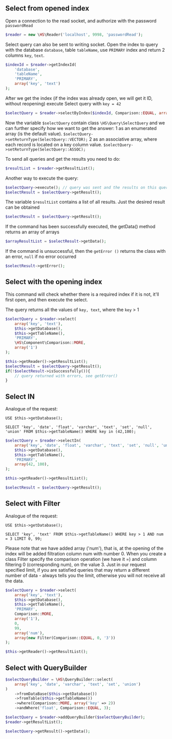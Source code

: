 Select from opened index
------------

Open a connection to the read socket, and authorize with the password `passwordRead`
```php
$reader = new \HS\Reader('localhost', 9998, 'passwordRead');
```

Select query can also be sent to writing socket.
Open the index to query with the database `database`, table `tableName`, use `PRIMARY` index and return 2 columns `key`, `text`.

```php
$indexId = $reader->getIndexId(
    'database',
    'tableName',
    'PRIMARY',
    array('key', 'text')
);
```

After we get the index (if the index was already open, we will get it ID, without reopening) execute Select query with `key = 42`

```php
$selectQuery = $reader->selectByIndex($indexId, Comparison::EQUAL, array(42));
```

Now the variable `$selectQuery` contain class `\HS\Query\SelectQuery` and we can further specify how we want to get the answer:
1 as an enumerated array (is the default value). `$selectQuery->setReturnType(SelectQuery::VECTOR);`
2 as an associative array, where each record is located on a key column value. `$selectQuery->setReturnType(SelectQuery::ASSOC);`

To send all queries and get the results you need to do:

```php
$resultList = $reader->getResultList();
```

Another way to execute the query:
```php
$selectQuery->execute(); // query was sent and the results on this query and all from the queue were parsed
$selectResult = $selectQuery->getResult();
```

The variable `$resultList` contains a list of all results.
Just the desired result can be obtained

```php
$selectResult = $selectQuery->getResult();
```

If the command has been successfully executed, the getData() method returns an array of arrays
```php
$arrayResultList = $selectResult->getData();
```

If the command is unsuccessful, then the `getError ()` returns the class with an error, `null` if no error occurred
```php
$selectResult->getError();
```

Select with the opening index
------------
This command will check whether there is a required index if it is not, it'll first open, and then execute the select.

The query returns all the values ​​of `key, text`, where the `key` > 1

```php
$selectQuery = $reader->select(
    array('key', 'text'),
    $this->getDatabase(),
    $this->getTableName(),
    'PRIMARY',
    \HS\Component\Comparison::MORE,
    array('1')
);

$this->getReader()->getResultList();
$selectResult = $selectQuery->getResult();
if(!$selectResult->isSuccessfully()){
    // query returned with errors, see getError()
}

```

Select IN
------------
Analogue of the request:

`USE $this->getDatabase();`

`SELECT 'key', 'date', 'float', 'varchar', 'text', 'set', 'null', 'union' FROM $this->getTableName() WHERE key in (42,100);`

```php
$selectQuery = $reader->selectIn(
    array('key', 'date', 'float', 'varchar', 'text', 'set', 'null', 'union'),
    $this->getDatabase(),
    $this->getTableName(),
    'PRIMARY',
    array(42, 100),
);

$this->getReader()->getResultList();

$selectResult = $selectQuery->getResult();
```

Select with Filter
------------
Analogue of the request:

`USE $this->getDatabase();`

`SELECT 'key', 'text' FROM $this->getTableName() WHERE key > 1 AND num = 3 LIMIT 0, 99;`

Please note that we have added array ('num'), that is, at the opening of the index will be added filtration column num with number 0.
When you create a class Filter specify the comparison operation (we have it =) and column filtering 0 (corresponding num), on the value 3.
Just in our request specified limit, if you are satisfied queries that may return a different number of data - always tells you the limit, otherwise you will not receive all the data.

```php
$selectQuery = $reader->select(
    array('key', 'text'),
    $this->getDatabase(),
    $this->getTableName(),
    'PRIMARY',
    Comparison::MORE,
    array('1'),
    0,
    99,
    array('num'),
    array(new Filter(Comparison::EQUAL, 0, '3'))
);

$this->getReader()->getResultList();
```

Select with QueryBuilder
------------

```php
$selectQueryBuilder = \HS\QueryBuilder::select(
    array('key', 'date', 'varchar', 'text', 'set', 'union')
)
    ->fromDataBase($this->getDatabase())
    ->fromTable($this->getTableName())
    ->where(Comparison::MORE, array('key' => 2))
    ->andWhere('float', Comparison::EQUAL, 3);

$selectQuery = $reader->addQueryBuilder($selectQueryBuilder);
$reader->getResultList();

$selectQuery->getResult()->getData();
```